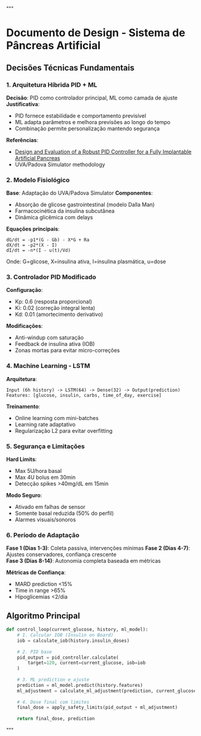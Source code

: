 """
# Documento de Design - Sistema de Pâncreas Artificial

## Decisões Técnicas Fundamentais

### 1. Arquitetura Híbrida PID + ML

**Decisão**: PID como controlador principal, ML como camada de ajuste
**Justificativa**: 
- PID fornece estabilidade e comportamento previsível
- ML adapta parâmetros e melhora previsões ao longo do tempo
- Combinação permite personalização mantendo segurança

**Referências**:
- [Design and Evaluation of a Robust PID Controller for a Fully Implantable Artificial Pancreas](https://pmc.ncbi.nlm.nih.gov/articles/PMC4627627/)
- UVA/Padova Simulator methodology

### 2. Modelo Fisiológico

**Base**: Adaptação do UVA/Padova Simulator
**Componentes**:
- Absorção de glicose gastrointestinal (modelo Dalla Man)
- Farmacocinética da insulina subcutânea
- Dinâmica glicêmica com delays

**Equações principais**:
```
dG/dt = -p1*(G - Gb) - X*G + Ra
dX/dt = -p2*(X - I)
dI/dt = -n*(I - u(t)/Vd)
```
Onde: G=glicose, X=insulina ativa, I=insulina plasmática, u=dose

### 3. Controlador PID Modificado

**Configuração**:
- Kp: 0.6 (resposta proporcional)
- Ki: 0.02 (correção integral lenta)
- Kd: 0.01 (amortecimento derivativo)

**Modificações**:
- Anti-windup com saturação
- Feedback de insulina ativa (IOB)
- Zonas mortas para evitar micro-correções

### 4. Machine Learning - LSTM

**Arquitetura**:
```
Input (6h history) -> LSTM(64) -> Dense(32) -> Output(prediction)
Features: [glucose, insulin, carbs, time_of_day, exercise]
```

**Treinamento**:
- Online learning com mini-batches
- Learning rate adaptativo
- Regularização L2 para evitar overfitting

### 5. Segurança e Limitações

**Hard Limits**:
- Max 5U/hora basal
- Max 4U bolus em 30min
- Detecção spikes >40mg/dL em 15min

**Modo Seguro**:
- Ativado em falhas de sensor
- Somente basal reduzida (50% do perfil)
- Alarmes visuais/sonoros

### 6. Período de Adaptação

**Fase 1 (Dias 1-3)**: Coleta passiva, intervenções mínimas
**Fase 2 (Dias 4-7)**: Ajustes conservadores, confiança crescente  
**Fase 3 (Dias 8-14)**: Autonomia completa baseada em métricas

**Métricas de Confiança**:
- MARD prediction <15%
- Time in range >65%
- Hipoglicemias <2/dia

## Algoritmo Principal

```python
def control_loop(current_glucose, history, ml_model):
    # 1. Calcular IOB (Insulin on Board)
    iob = calculate_iob(history.insulin_doses)
    
    # 2. PID base
    pid_output = pid_controller.calculate(
        target=120, current=current_glucose, iob=iob
    )
    
    # 3. ML prediction e ajuste
    prediction = ml_model.predict(history.features)
    ml_adjustment = calculate_ml_adjustment(prediction, current_glucose)
    
    # 4. Dose final com limites
    final_dose = apply_safety_limits(pid_output + ml_adjustment)
    
    return final_dose, prediction
```
"""